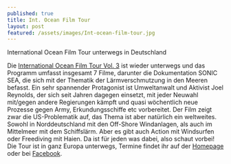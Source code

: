 ```yaml
---
published: true
title: Int. Ocean Film Tour
layout: post
featured: /assets/images/Int-ocean-film-tour.jpg
---
```


International Ocean Film Tour unterwegs in Deutschland

Die [International Ocean Film Tour Vol. 3](http://www.oceanfilmtour.com/?ref) ist wieder unterwegs und das Programm umfasst insgesamt 7 Filme, darunter die Dokumentation SONIC SEA, die sich mit der Thematik der Lärmverschmutzung in den Meeren befasst. Ein sehr spannender Protagonist ist Umweltanwalt und Aktivist Joel Reynolds, der sich seit Jahren dagegen einsetzt, mit jeder Neuwahl mit/gegen andere Regierungen kämpft und quasi wöchentlich neue Prozesse gegen Army, Erkundungsschiffe etc vorbereitet.
Der Film zeigt zwar die US-Problematik auf, das Thema ist aber natürlich ein weltweites. Sowohl in Norddeutschland mit den Off-Shore Windanlagen, als auch im Mittelmeer mit dem Schiffslärm.  Aber es gibt auch Action mit Windsurfen oder Freediving mit Haien. Da ist für jeden was dabei, also schaut vorbei! Die Tour ist in ganz Europa unterwegs, Termine findet ihr auf der [Homepage](http://www.oceanfilmtour.com/?ref) oder bei [Facebook](https://www.facebook.com/oceanfilmtour/timeline).


